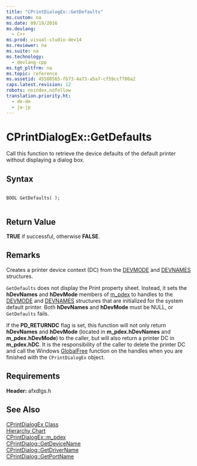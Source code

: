 ```yaml
---
title: "CPrintDialogEx::GetDefaults"
ms.custom: na
ms.date: 09/19/2016
ms.devlang: 
  - C++
ms.prod: visual-studio-dev14
ms.reviewer: na
ms.suite: na
ms.technology: 
  - devlang-cpp
ms.tgt_pltfrm: na
ms.topic: reference
ms.assetid: 45588565-fb73-4a73-a5a7-cf59ccf786a2
caps.latest.revision: 12
robots: noindex,nofollow
translation.priority.ht: 
  - de-de
  - ja-jp
---
```

# CPrintDialogEx::GetDefaults
Call this function to retrieve the device defaults of the default printer without displaying a dialog box.  
  
## Syntax  
  
```  
  
BOOL GetDefaults( );  
  
```  
  
## Return Value  
 **TRUE** if successful, otherwise **FALSE**.  
  
## Remarks  
 Creates a printer device context (DC) from the [DEVMODE](http://msdn.microsoft.com/library/windows/desktop/dd183565) and [DEVNAMES](../vs140/DEVNAMES-Structure.md) structures.  
  
 `GetDefaults` does not display the Print property sheet. Instead, it sets the **hDevNames** and **hDevMode** members of [m_pdex](../vs140/CPrintDialogEx--m_pdex.md) to handles to the [DEVMODE](http://msdn.microsoft.com/library/windows/desktop/dd183565) and [DEVNAMES](../vs140/DEVNAMES-Structure.md) structures that are initialized for the system default printer. Both **hDevNames** and **hDevMode** must be NULL, or `GetDefaults` fails.  
  
 If the **PD_RETURNDC** flag is set, this function will not only return **hDevNames** and **hDevMode** (located in **m_pdex.hDevNames** and **m_pdex.hDevMode**) to the caller, but will also return a printer DC in **m_pdex.hDC**. It is the responsibility of the caller to delete the printer DC and call the Windows [GlobalFree](http://msdn.microsoft.com/library/windows/desktop/aa366579) function on the handles when you are finished with the `CPrintDialogEx` object.  
  
## Requirements  
 **Header:** afxdlgs.h  
  
## See Also  
 [CPrintDialogEx Class](../vs140/CPrintDialogEx-Class.md)   
 [Hierarchy Chart](../vs140/Hierarchy-Chart.md)   
 [CPrintDialogEx::m_pdex](../vs140/CPrintDialogEx--m_pdex.md)   
 [CPrintDialog::GetDeviceName](../vs140/CPrintDialog--GetDeviceName.md)   
 [CPrintDialog::GetDriverName](../vs140/CPrintDialog--GetDriverName.md)   
 [CPrintDialog::GetPortName](../vs140/CPrintDialog--GetPortName.md)